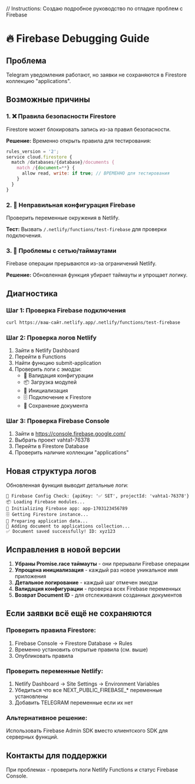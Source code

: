 // Instructions: Создаю подробное руководство по отладке проблем с Firebase

# 🔥 Firebase Debugging Guide

## Проблема
Telegram уведомления работают, но заявки не сохраняются в Firestore коллекцию "applications".

## Возможные причины

### 1. ❌ Правила безопасности Firestore
Firestore может блокировать запись из-за правил безопасности.

**Решение:** Временно открыть правила для тестирования:
```javascript
rules_version = '2';
service cloud.firestore {
  match /databases/{database}/documents {
    match /{document=**} {
      allow read, write: if true; // ВРЕМЕННО для тестирования
    }
  }
}
```

### 2. 🔧 Неправильная конфигурация Firebase
Проверить переменные окружения в Netlify.

**Тест:** Вызвать `/.netlify/functions/test-firebase` для проверки подключения.

### 3. 📱 Проблемы с сетью/таймаутами
Firebase операции прерываются из-за ограничений Netlify.

**Решение:** Обновленная функция убирает таймауты и упрощает логику.

## Диагностика

### Шаг 1: Проверка Firebase подключения
```bash
curl https://ваш-сайт.netlify.app/.netlify/functions/test-firebase
```

### Шаг 2: Проверка логов Netlify
1. Зайти в Netlify Dashboard
2. Перейти в Functions
3. Найти функцию submit-application
4. Проверить логи с эмодзи:
   - 🔧 Валидация конфигурации
   - 📦 Загрузка модулей
   - 🚀 Инициализация
   - 🗄️ Подключение к Firestore
   - 💾 Сохранение документа

### Шаг 3: Проверка Firebase Console
1. Зайти в https://console.firebase.google.com/
2. Выбрать проект vahta1-76378
3. Перейти в Firestore Database
4. Проверить наличие коллекции "applications"

## Новая структура логов

Обновленная функция выводит детальные логи:

```
🔧 Firebase Config Check: {apiKey: '✅ SET', projectId: 'vahta1-76378'}
📦 Loading Firebase modules...
🚀 Initializing Firebase app: app-1703123456789
🗄️ Getting Firestore instance...
💾 Preparing application data...
📝 Adding document to applications collection...
✅ Document saved successfully! ID: xyz123
```

## Исправления в новой версии

1. **Убраны Promise.race таймауты** - они прерывали Firebase операции
2. **Упрощена инициализация** - каждый раз новое уникальное имя приложения
3. **Детальное логирование** - каждый шаг отмечен эмодзи
4. **Валидация конфигурации** - проверка всех Firebase переменных
5. **Возврат Document ID** - для отслеживания созданных документов

## Если заявки всё ещё не сохраняются

### Проверить правила Firestore:
1. Firebase Console → Firestore Database → Rules
2. Временно установить открытые правила (см. выше)
3. Опубликовать правила

### Проверить переменные Netlify:
1. Netlify Dashboard → Site Settings → Environment Variables
2. Убедиться что все NEXT_PUBLIC_FIREBASE_* переменные установлены
3. Добавить TELEGRAM переменные если их нет

### Альтернативное решение:
Использовать Firebase Admin SDK вместо клиентского SDK для серверных функций.

## Контакты для поддержки
При проблемах - проверить логи Netlify Functions и статус Firebase Console.

